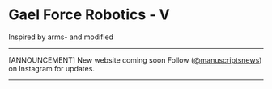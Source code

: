 # Gael Force Robotics - V 

Inspired by arms- and modified


---

[ANNOUNCEMENT] New website coming soon
Follow  ([@manuscriptsnews](https://instagram.com/gaelforcev)) on Instagram for updates.

---

